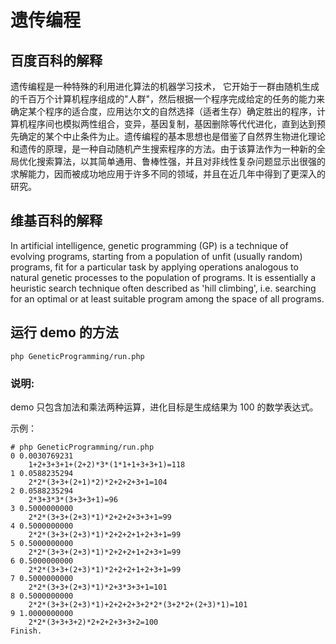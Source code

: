 # 遗传编程

## 百度百科的解释

遗传编程是一种特殊的利用进化算法的机器学习技术， 它开始于一群由随机生成的千百万个计算机程序组成的"人群"，然后根据一个程序完成给定的任务的能力来确定某个程序的适合度，应用达尔文的自然选择（适者生存）确定胜出的程序，计算机程序间也模拟两性组合，变异，基因复制，基因删除等代代进化，直到达到预先确定的某个中止条件为止。遗传编程的基本思想也是借鉴了自然界生物进化理论和遗传的原理，是一种自动随机产生搜索程序的方法。由于该算法作为一种新的全局优化搜索算法，以其简单通用、鲁棒性强，并且对非线性复杂问题显示出很强的求解能力，因而被成功地应用于许多不同的领域，并且在近几年中得到了更深入的研究。

## 维基百科的解释

In artificial intelligence, genetic programming (GP) is a technique of evolving programs, starting from a population of unfit (usually random) programs, fit for a particular task by applying operations analogous to natural genetic processes to the population of programs. It is essentially a heuristic search technique often described as 'hill climbing', i.e. searching for an optimal or at least suitable program among the space of all programs.

## 运行 demo 的方法

```shell
php GeneticProgramming/run.php
```

### 说明:

demo 只包含加法和乘法两种运算，进化目标是生成结果为 100 的数学表达式。

示例：

```
# php GeneticProgramming/run.php
0 0.0030769231
	1+2+3+3+1+(2+2)*3*(1*1+1+3+3+1)=118
1 0.0588235294
	2*2*(3+3+(2+1)*2)*2+2+2+3+1=104
2 0.0588235294
	2*3+3*3*(3+3+3+1)=96
3 0.5000000000
	2*2*(3+3+(2+3)*1)*2+2+2+3+3+1=99
4 0.5000000000
	2*2*(3+3+(2+3)*1)*2+2+2+1+2+3+1=99
5 0.5000000000
	2*2*(3+3+(2+3)*1)*2+2+2+1+2+3+1=99
6 0.5000000000
	2*2*(3+3+(2+3)*1)*2+2+2+1+2+3+1=99
7 0.5000000000
	2*2*(3+3+(2+3)*1)*2+3*3+3+1=101
8 0.5000000000
	2*2*(3+3+(2+3)*1)+2+2+2+3+2*2*(3+2*2+(2+3)*1)=101
9 1.0000000000
	2*2*(3+3+3+2)*2+2+2+3+3+2=100
Finish.
```